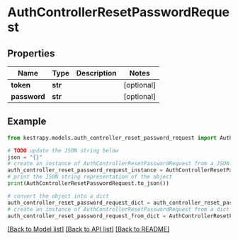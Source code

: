 # AuthControllerResetPasswordRequest


## Properties

Name | Type | Description | Notes
------------ | ------------- | ------------- | -------------
**token** | **str** |  | [optional] 
**password** | **str** |  | [optional] 

## Example

```python
from kestrapy.models.auth_controller_reset_password_request import AuthControllerResetPasswordRequest

# TODO update the JSON string below
json = "{}"
# create an instance of AuthControllerResetPasswordRequest from a JSON string
auth_controller_reset_password_request_instance = AuthControllerResetPasswordRequest.from_json(json)
# print the JSON string representation of the object
print(AuthControllerResetPasswordRequest.to_json())

# convert the object into a dict
auth_controller_reset_password_request_dict = auth_controller_reset_password_request_instance.to_dict()
# create an instance of AuthControllerResetPasswordRequest from a dict
auth_controller_reset_password_request_from_dict = AuthControllerResetPasswordRequest.from_dict(auth_controller_reset_password_request_dict)
```
[[Back to Model list]](../README.md#documentation-for-models) [[Back to API list]](../README.md#documentation-for-api-endpoints) [[Back to README]](../README.md)


